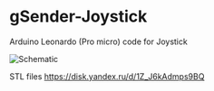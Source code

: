 # gSender-Joystick
Arduino Leonardo (Pro micro) code for Joystick


![Schematic](https://github.com/vazhure/gSender-Joystick/assets/124382776/7f567c59-e465-458a-9724-8febf45076be)

STL files
https://disk.yandex.ru/d/1Z_J6kAdmps9BQ

